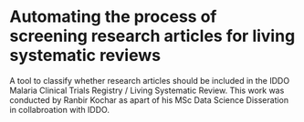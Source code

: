 # Automating the process of screening research articles for living systematic reviews
A tool to classify whether research articles should be included in the IDDO Malaria Clinical Trials Registry / Living Systematic Review. This work was conducted by Ranbir Kochar as apart of his MSc Data Science Disseration in collabroation with IDDO.
